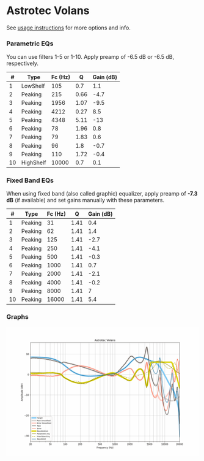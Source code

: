 # Astrotec Volans
See [usage instructions](https://github.com/jaakkopasanen/AutoEq#usage) for more options and info.

### Parametric EQs
You can use filters 1-5 or 1-10. Apply preamp of -6.5 dB or -6.5 dB, respectively.

|   # | Type      |   Fc (Hz) |    Q |   Gain (dB) |
|-----|-----------|-----------|------|-------------|
|   1 | LowShelf  |       105 | 0.7  |         1.1 |
|   2 | Peaking   |       215 | 0.66 |        -4.7 |
|   3 | Peaking   |      1956 | 1.07 |        -9.5 |
|   4 | Peaking   |      4212 | 0.27 |         8.5 |
|   5 | Peaking   |      4348 | 5.11 |       -13   |
|   6 | Peaking   |        78 | 1.96 |         0.8 |
|   7 | Peaking   |        79 | 1.83 |         0.6 |
|   8 | Peaking   |        96 | 1.8  |        -0.7 |
|   9 | Peaking   |       110 | 1.72 |        -0.4 |
|  10 | HighShelf |     10000 | 0.7  |         0.1 |

### Fixed Band EQs
When using fixed band (also called graphic) equalizer, apply preamp of **-7.3 dB** (if available) and set gains manually with these parameters.

|   # | Type    |   Fc (Hz) |    Q |   Gain (dB) |
|-----|---------|-----------|------|-------------|
|   1 | Peaking |        31 | 1.41 |         0.4 |
|   2 | Peaking |        62 | 1.41 |         1.4 |
|   3 | Peaking |       125 | 1.41 |        -2.7 |
|   4 | Peaking |       250 | 1.41 |        -4.1 |
|   5 | Peaking |       500 | 1.41 |        -0.3 |
|   6 | Peaking |      1000 | 1.41 |         0.7 |
|   7 | Peaking |      2000 | 1.41 |        -2.1 |
|   8 | Peaking |      4000 | 1.41 |        -0.2 |
|   9 | Peaking |      8000 | 1.41 |         7   |
|  10 | Peaking |     16000 | 1.41 |         5.4 |

### Graphs
![](./Astrotec%20Volans.png)
